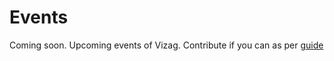 # Events
Coming soon.
Upcoming events of Vizag. 
Contribute if you can as per [guide](https://github.com/vizagite/vizagite/blob/main/contributing.md)
